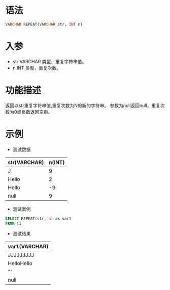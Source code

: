 # 语法

```sql
VARCHAR REPEAT(VARCHAR str, INT n)
```

# 入参

- str VARCHAR 类型，重复字符串值。
- n INT 类型，重复次数。

# 功能描述

返回以str重复字符串值,重复次数为N的新的字符串。 参数为null返回null，重复次数为0或负数返回空串。

# 示例

- 测试数据

| str(VARCHAR) | n(INT) | 
| --- | --- | 
| J | 9 |
| Hello | 2 |
| Hello | -9 | 
| null | 9 |

- 测试案例

```sql
SELECT REPEAT(str, n) as var1
FROM T1
```

- 测试结果

| var1(VARCHAR) |
| --- |
| JJJJJJJJJ |
| HelloHello |
| "" |
| null |


